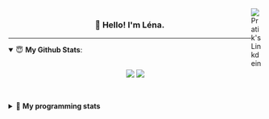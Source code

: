 <!--
<a href="https://twitter.com" target="_blank" rel="nofollow">
 <img align="right" alt="Pratik's Twitter" width="22px" src="https://cdn.jsdelivr.net/npm/simple-icons@v3/icons/twitter.svg" />
</a> 

-->
<a href="https://www.linkedin.com/in/lenagiacalone/" target="_blank" rel="nofollow">
 <img align="right" alt="Pratik's Linkdein" width="22px" src="https://cdn.jsdelivr.net/npm/simple-icons@v3/icons/linkedin.svg" />
</a>



<h3 align="center">👋 Hello! I'm Léna.</h3>

---

<!--
**lgiacalo/lgiacalo** is a ✨ _special_ ✨ repository because its `README.md` (this file) appears on your GitHub profile.

Here are some ideas to get you started:

- 🔭 I’m currently working on ...
- 🌱 I’m currently learning ...
- 👯 I’m looking to collaborate on ...
- 🤔 I’m looking for help with ...
- 💬 Ask me about ...
- 📫 How to reach me: ...
- 😄 Pronouns: ...
- ⚡ Fun fact: ...
-->

<details open>
 <summary> 😇 <b>My Github Stats</b>: </summary>
<br>
<p align = "center">
  <img src = "https://github-readme-stats.vercel.app/api?username=lgiacalo&show_icons=true&theme=nord" width="420">
  <img src = "https://github-readme-stats.vercel.app/api/top-langs/?username=lgiacalo&layout=compact&theme=nord">
</p>
 
<br>
<p align = "center">
  <imp src = "https://github-readme-stats.vercel.app/api/wakatime?username=lgiacalo&theme=nord">
</p>

</details>

<details>
 <summary>🤖 <b>My programming stats</b></summary>
 <br>
 
<!--START_SECTION:waka-->
![Lines of code](https://img.shields.io/badge/From%20Hello%20World%20I%27ve%20Written-875%20Thousand%20lines%20of%20code-blue)

**🐱 My GitHub Data** 

> 🏆 5 Contributions in the Year 2022
 > 
> 📦 298.1 kB Used in GitHub's Storage 
 > 
> 🚫 Not Opted to Hire
 > 
> 📜 44 Public Repositories 
 > 
> 🔑 35 Private Repositories  
 > 
**I'm an Early 🐤** 

```text
🌞 Morning    75 commits     ███████░░░░░░░░░░░░░░░░░░   29.41% 
🌆 Daytime    156 commits    ███████████████░░░░░░░░░░   61.18% 
🌃 Evening    24 commits     ██░░░░░░░░░░░░░░░░░░░░░░░   9.41% 
🌙 Night      0 commits      ░░░░░░░░░░░░░░░░░░░░░░░░░   0.0%

```
📅 **I'm Most Productive on Monday** 

```text
Monday       71 commits     ███████░░░░░░░░░░░░░░░░░░   27.84% 
Tuesday      39 commits     ███░░░░░░░░░░░░░░░░░░░░░░   15.29% 
Wednesday    53 commits     █████░░░░░░░░░░░░░░░░░░░░   20.78% 
Thursday     50 commits     █████░░░░░░░░░░░░░░░░░░░░   19.61% 
Friday       41 commits     ████░░░░░░░░░░░░░░░░░░░░░   16.08% 
Saturday     1 commits      ░░░░░░░░░░░░░░░░░░░░░░░░░   0.39% 
Sunday       0 commits      ░░░░░░░░░░░░░░░░░░░░░░░░░   0.0%

```


📊 **This Week I Spent My Time On** 

```text
⌚︎ Time Zone: Europe/Paris

💬 Programming Languages: 
JavaScript               10 hrs 31 mins      ██████████████████████░░░   88.05% 
Markdown                 33 mins             █░░░░░░░░░░░░░░░░░░░░░░░░   4.68% 
Bash                     33 mins             █░░░░░░░░░░░░░░░░░░░░░░░░   4.64% 
Other                    7 mins              ░░░░░░░░░░░░░░░░░░░░░░░░░   1.11% 
HTML                     5 mins              ░░░░░░░░░░░░░░░░░░░░░░░░░   0.78%

🔥 Editors: 
VS Code                  11 hrs 56 mins      █████████████████████████   100.0%

🐱‍💻 Projects: 
shunt_v0                 3 hrs 35 mins       ███████░░░░░░░░░░░░░░░░░░   30.0% 
shunt-functions          3 hrs 1 min         ██████░░░░░░░░░░░░░░░░░░░   25.33% 
function-templates       1 hr 19 mins        ██░░░░░░░░░░░░░░░░░░░░░░░   11.14% 
call-forwarding-node     1 hr 12 mins        ██░░░░░░░░░░░░░░░░░░░░░░░   10.08% 
Unknown Project          54 mins             ██░░░░░░░░░░░░░░░░░░░░░░░   7.61%

💻 Operating System: 
Mac                      11 hrs 56 mins      █████████████████████████   100.0%

```

**I Mostly Code in C** 

```text
C                        26 repos            ████████░░░░░░░░░░░░░░░░░   31.71% 
JavaScript               17 repos            █████░░░░░░░░░░░░░░░░░░░░   20.73% 
HTML                     8 repos             ██░░░░░░░░░░░░░░░░░░░░░░░   9.76% 
Shell                    8 repos             ██░░░░░░░░░░░░░░░░░░░░░░░   9.76% 
C++                      4 repos             █░░░░░░░░░░░░░░░░░░░░░░░░   4.88%

```


**Timeline**

![Chart not found](https://raw.githubusercontent.com/lgiacalo/lgiacalo/main/charts/bar_graph.png) 


 Last Updated on 26/03/2022 12:16:13 UTC
<!--END_SECTION:waka-->

</details>
